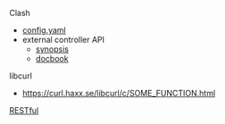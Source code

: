 Clash
* [config.yaml](https://lancellc.gitbook.io/clash/)
* external controller API
  * [synopsis](https://github.com/Dreamacro/clash/wiki/external-controller-API-reference)
  * [docbook](https://clash.gitbook.io/doc/restful-api)

libcurl
*  https://curl.haxx.se/libcurl/c/SOME_FUNCTION.html

[RESTful](https://en.wikipedia.org/wiki/Representational_state_transfer)